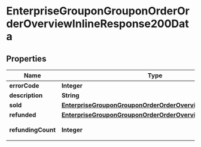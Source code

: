 # EnterpriseGrouponGrouponOrderOrderOverviewInlineResponse200Data

## Properties
Name | Type | Description | Notes
------------ | ------------- | ------------- | -------------
**errorCode** | **Integer** |  | 
**description** | **String** |  | 
**sold** | [**EnterpriseGrouponGrouponOrderOrderOverviewOrderOverview**](EnterpriseGrouponGrouponOrderOrderOverviewOrderOverview.md) |  |  [optional]
**refunded** | [**EnterpriseGrouponGrouponOrderOrderOverviewOrderOverview**](EnterpriseGrouponGrouponOrderOrderOverviewOrderOverview.md) |  |  [optional]
**refundingCount** | **Integer** | 退款中的订单数 |  [optional]
